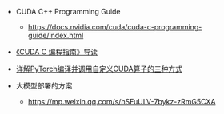

- CUDA C++ Programming Guide
  - https://docs.nvidia.com/cuda/cuda-c-programming-guide/index.html

- [《CUDA C 编程指南》导读](https://mp.weixin.qq.com/s/0wFD5Q_U0TT32NIxy45y0g)

- [详解PyTorch编译并调用自定义CUDA算子的三种方式](https://mp.weixin.qq.com/s/rG43pnWY8fBjyIX-mFWTqQ)

- 大模型部署的方案
  - https://mp.weixin.qq.com/s/hSFuULV-7bykz-zRmG5CXA